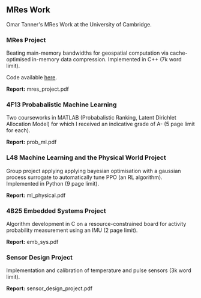 ## MRes Work

Omar Tanner's MRes Work at the University of Cambridge.

### MRes Project

Beating main-memory bandwidths for geospatial computation via cache-optimised in-memory data compression. Implemented in C++ (7k word limit).

Code available [here](https://github.com/omarathon/compression-geospatial).

**Report:** mres_project.pdf

### 4F13 Probabalistic Machine Learning

Two courseworks in MATLAB (Probabalistic Ranking, Latent Dirichlet Allocation Model) for which I received an indicative grade of A- (5 page limit for each). 

**Report:** prob_ml.pdf

### L48 Machine Learning and the Physical World Project

Group project applying applying bayesian optimisation with a gaussian process surrogate to automatically tune PPO (an RL algorithm). Implemented in Python (9 page limit).

**Report:** ml_physical.pdf

### 4B25 Embedded Systems Project

Algorithm development in C on a resource-constrained board for activity probability measurement using an IMU (2 page limit).

**Report:** emb_sys.pdf

### Sensor Design Project

Implementation and calibration of temperature and pulse sensors (3k word limit).

**Report:**  sensor_design_project.pdf
